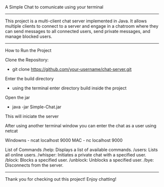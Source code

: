 A Simple Chat to comunicate using your terminal

---------------------------------------------------

This project is a multi-client chat server implemented in Java. It allows multiple clients to connect to a server and engage in a chatroom where they can send messages to all connected users, send private messages, and manage blocked users.

____________________________________________________

How to Run the Project

Clone the Repository:

- git clone https://github.com/your-username/chat-server.git

Enter the build directory

- using the terminal enter directory build inside the project

Open the jar
- java -jar Simple-Chat.jar

This will iniciate the server 

After using another terminal window you can enter the chat as a user using netcat

Windowns - ncat localhost 9000
MAC - nc localhost 9000


List of Commands
/help: Displays a list of available commands.
/users: Lists all online users.
/whisper: Initiates a private chat with a specified user.
/block: Blocks a specified user.
/unblock: Unblocks a specified user.
/bye: Disconnects from the server.

______________________________________________________________________________________

Thank you for checking out this project! Enjoy chatting!
